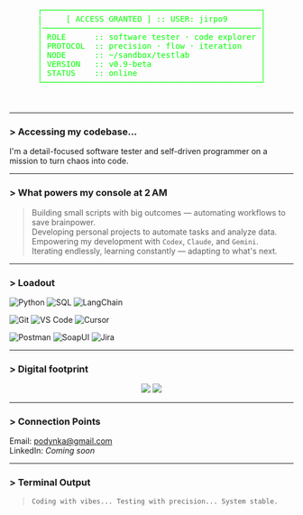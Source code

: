 <div align="center">
  <pre style="color: #00ff00;">
┌──────────────────────────────────────────────┐
|     [ ACCESS GRANTED ] :: USER: jirpo9       │
│──────────────────────────────────────────────│
│ ROLE      :: software tester · code explorer │
│ PROTOCOL  :: precision · flow · iteration    │
│ NODE      :: ~/sandbox/testlab               │
│ VERSION   :: v0.9-beta                       │
│ STATUS    :: online                          │
└──────────────────────────────────────────────┘

  </pre>
</div>

---

### > Accessing my codebase...

I'm a detail-focused software tester and self-driven programmer on a mission to turn chaos into code.  

---

### > What powers my console at 2 AM

> Building small scripts with big outcomes — automating workflows to save brainpower.  
> Developing personal projects to automate tasks and analyze data.  
> Empowering my development with `Codex`, `Claude`, and `Gemini`.  
> Iterating endlessly, learning constantly — adapting to what's next.

---

### > Loadout

![Python](https://img.shields.io/badge/Python-0f0f0f?style=flat-square&logo=python&logoColor=00ff00)
![SQL](https://img.shields.io/badge/SQL-0f0f0f?style=flat-square&logo=postgresql&logoColor=00ff00)
![LangChain](https://img.shields.io/badge/LangChain-0f0f0f?style=flat-square&logo=langchain&logoColor=00ff00)

![Git](https://img.shields.io/badge/Git-0f0f0f?style=flat-square&logo=git&logoColor=00ff00)
![VS Code](https://img.shields.io/badge/VS%20Code-0f0f0f?style=flat-square&logo=visualstudiocode&logoColor=00ff00)
![Cursor](https://img.shields.io/badge/Cursor-0f0f0f?style=flat-square&logo=cursor&logoColor=00ff00)
  
![Postman](https://img.shields.io/badge/Postman-0f0f0f?style=flat-square&logo=postman&logoColor=00ff00)
![SoapUI](https://img.shields.io/badge/SoapUI-0f0f0f?style=flat-square&logo=soapui&logoColor=00ff00) 
![Jira](https://img.shields.io/badge/Jira-0f0f0f?style=flat-square&logo=jira&logoColor=00ff00)

---

### > Digital footprint

<p align="center">
  <img src="https://github-readme-stats.vercel.app/api?username=jirpo9&show_icons=true&theme=gruvbox&hide_border=true&icon_color=00ff00&title_color=00ff00&text_color=00ff00" />
  <img src="https://github-readme-stats.vercel.app/api/top-langs/?username=jirpo9&layout=compact&theme=gruvbox&hide_border=true&title_color=00ff00&text_color=00ff00" />
</p>

---

### > Connection Points

Email: podynka@gmail.com  
LinkedIn: *Coming soon*

---

### > Terminal Output

> `Coding with vibes... Testing with precision... System stable.`


